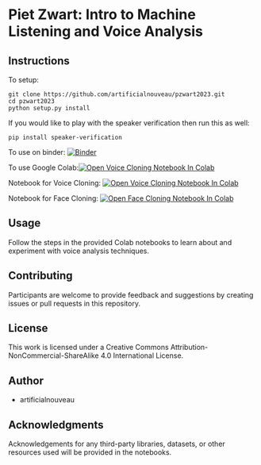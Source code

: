 # Piet Zwart: Intro to Machine Listening and Voice Analysis

## Instructions

To setup:

```
git clone https://github.com/artificialnouveau/pzwart2023.git
cd pzwart2023
python setup.py install
```
If you would like to play with the speaker verification then run this as well:
```
pip install speaker-verification
```

To use on binder:
[![Binder](https://mybinder.org/badge_logo.svg)](https://mybinder.org/v2/gh/artificialnouveau/pzwart2023/HEAD)

To use Google Colab:[![Open Voice Cloning Notebook In Colab](https://colab.research.google.com/assets/colab-badge.svg)](https://colab.research.google.com/gist/artificialnouveau/211ce298fd595e69b19b356bda303dde/pietzwart_workshop_voice_analysis.ipynb?authuser=1)


Notebook for Voice Cloning:
[![Open Voice Cloning Notebook In Colab](https://colab.research.google.com/assets/colab-badge.svg)](https://colab.research.google.com/gist/artificialnouveau/50a72b1f9be58767ffe6270117de0fd1/impakt2023-voice-cloning-with-advanced-rvc-inference.ipynb?authuser=1)

Notebook for Face Cloning:
[![Open Face Cloning Notebook In Colab](https://colab.research.google.com/assets/colab-badge.svg)](https://colab.research.google.com/gist/artificialnouveau/775ea2642c0c71ce06552f394c11f6ae/impakt2023-face-cloning-with-sad-talker.ipynb?authuser=1)


## Usage

Follow the steps in the provided Colab notebooks to learn about and experiment with voice analysis techniques.

## Contributing

Participants are welcome to provide feedback and suggestions by creating issues or pull requests in this repository.

## License

This work is licensed under a Creative Commons Attribution-NonCommercial-ShareAlike 4.0 International License.

## Author

- artificialnouveau

## Acknowledgments

Acknowledgements for any third-party libraries, datasets, or other resources used will be provided in the notebooks.

